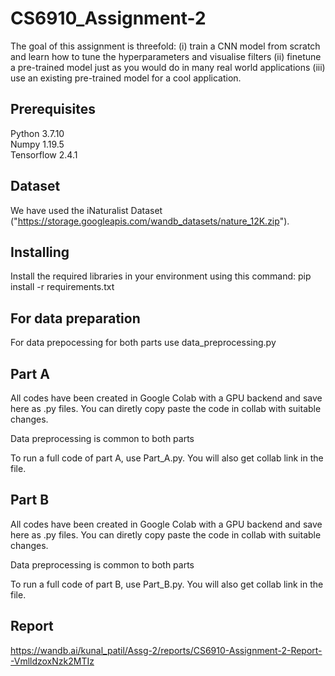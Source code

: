 
# CS6910_Assignment-2

The goal of this assignment is threefold: (i) train a CNN model from scratch and learn how to tune the hyperparameters and visualise filters (ii) finetune a pre-trained model just as you would do in many real world applications (iii) use an existing pre-trained model for a cool application.


## Prerequisites
Python 3.7.10\
Numpy 1.19.5\
Tensorflow 2.4.1
## Dataset
We have used the iNaturalist Dataset ("https://storage.googleapis.com/wandb_datasets/nature_12K.zip").
## Installing
Install the required libraries in your environment using this command:
  pip install -r requirements.txt

## For data preparation
For data prepocessing for both parts use data_preprocessing.py
## Part A
All codes have been created in Google Colab with a GPU backend and save here as .py files. You can diretly copy paste the code in collab with suitable changes.

Data preprocessing is common to both parts

To run a full code of part A, use Part_A.py. You will also get collab link in the file.
## Part B
All codes have been created in Google Colab with a GPU backend and save here as .py files. You can diretly copy paste the code in collab with suitable changes.

Data preprocessing is common to both parts

To run a full code of part B, use Part_B.py. You will also get collab link in the file.
## Report
https://wandb.ai/kunal_patil/Assg-2/reports/CS6910-Assignment-2-Report--VmlldzoxNzk2MTIz
